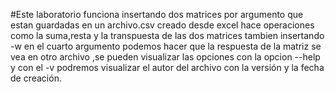 #Este laboratorio funciona insertando dos matrices por argumento que estan guardadas en 
un archivo.csv creado desde excel hace operaciones como la suma,resta y la transpuesta 
de las dos matrices tambien insertando -w en el cuarto argumento podemos hacer que la respuesta
de la matriz se vea en otro archivo ,se pueden visualizar las opciones con la opcion --help y 
con el -v podremos visualizar el autor del archivo con la versión y la fecha de creación.
